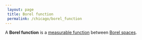 ```yaml
---
 layout: page
 title: Borel function
 permalink: /chicago/borel_function
---
```

A **Borel function** is a [measurable function](https://mathgloss.github.io/MathGloss/measurable_function) between [Borel spaces](https://mathgloss.github.io/MathGloss/Borel_space).
